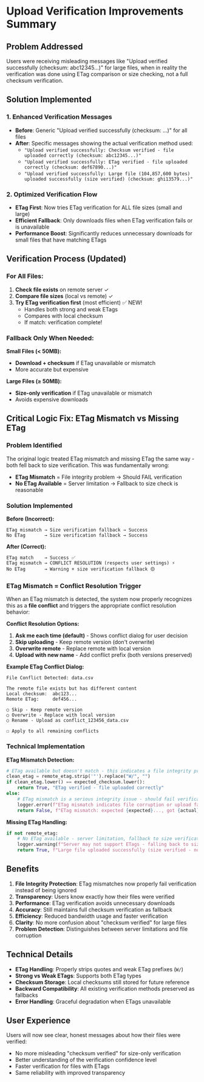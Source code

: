 # Upload Verification Improvements Summary

## Problem Addressed

Users were receiving misleading messages like "Upload verified successfully (checksum: abc12345...)" for large files, when in reality the verification was done using ETag comparison or size checking, not a full checksum verification.

## Solution Implemented

### 1. Enhanced Verification Messages
- **Before**: Generic "Upload verified successfully (checksum: ...)" for all files
- **After**: Specific messages showing the actual verification method used:
  - `"Upload verified successfully: Checksum verified - file uploaded correctly (checksum: abc12345...)"`
  - `"Upload verified successfully: ETag verified - file uploaded correctly (checksum: def67890...)"`
  - `"Upload verified successfully: Large file (104,857,600 bytes) uploaded successfully (size verified) (checksum: ghi13579...)"`

### 2. Optimized Verification Flow
- **ETag First**: Now tries ETag verification for ALL file sizes (small and large)
- **Efficient Fallback**: Only downloads files when ETag verification fails or is unavailable
- **Performance Boost**: Significantly reduces unnecessary downloads for small files that have matching ETags

## Verification Process (Updated)

### For All Files:
1. **Check file exists** on remote server ✓
2. **Compare file sizes** (local vs remote) ✓
3. **Try ETag verification first** (most efficient) ✅ NEW!
   - Handles both strong and weak ETags
   - Compares with local checksum
   - If match: verification complete!

### Fallback Only When Needed:

**Small Files (< 50MB):**
- **Download + checksum** if ETag unavailable or mismatch
- More accurate but expensive

**Large Files (≥ 50MB):**
- **Size-only verification** if ETag unavailable or mismatch
- Avoids expensive downloads

## Critical Logic Fix: ETag Mismatch vs Missing ETag

### Problem Identified
The original logic treated ETag mismatch and missing ETag the same way - both fell back to size verification. This was fundamentally wrong:

- **ETag Mismatch** = File integrity problem → Should FAIL verification
- **No ETag Available** = Server limitation → Fallback to size check is reasonable

### Solution Implemented

**Before (Incorrect):**
```
ETag mismatch → Size verification fallback → Success
No ETag       → Size verification fallback → Success  
```

**After (Correct):**
```
ETag match    → Success ✅
ETag mismatch → CONFLICT RESOLUTION (respects user settings) ⚡
No ETag       → Warning + size verification fallback 🟡
```

### ETag Mismatch = Conflict Resolution Trigger

When an ETag mismatch is detected, the system now properly recognizes this as a **file conflict** and triggers the appropriate conflict resolution behavior:

**Conflict Resolution Options:**
1. **Ask me each time (default)** - Shows conflict dialog for user decision
2. **Skip uploading** - Keep remote version (don't overwrite)
3. **Overwrite remote** - Replace remote with local version  
4. **Upload with new name** - Add conflict prefix (both versions preserved)

**Example ETag Conflict Dialog:**
```
File Conflict Detected: data.csv

The remote file exists but has different content
Local checksum:  abc123...
Remote ETag:     def456... 

○ Skip - Keep remote version
○ Overwrite - Replace with local version  
○ Rename - Upload as conflict_123456_data.csv

☐ Apply to all remaining conflicts
```

### Technical Implementation

**ETag Mismatch Detection:**
```python
# ETag available but doesn't match - this indicates a file integrity problem
clean_etag = remote_etag.strip('"').replace("W/", "")
if clean_etag.lower() == expected_checksum.lower():
    return True, "ETag verified - file uploaded correctly"
else:
    # ETag mismatch is a serious integrity issue - should fail verification
    logger.error(f"ETag mismatch indicates file corruption or upload failure")
    return False, f"ETag mismatch: expected {expected}..., got {actual}... (file integrity issue)"
```

**Missing ETag Handling:**
```python
if not remote_etag:
    # No ETag available - server limitation, fallback to size verification
    logger.warning(f"Server may not support ETags - falling back to size verification")
    return True, f"Large file uploaded successfully (size verified - no ETag available)"
```

## Benefits

1. **File Integrity Protection**: ETag mismatches now properly fail verification instead of being ignored
2. **Transparency**: Users know exactly how their files were verified
3. **Performance**: ETag verification avoids unnecessary downloads
4. **Accuracy**: Still maintains full checksum verification as fallback
5. **Efficiency**: Reduced bandwidth usage and faster verification
6. **Clarity**: No more confusion about "checksum verified" for large files
7. **Problem Detection**: Distinguishes between server limitations and file corruption

## Technical Details

- **ETag Handling**: Properly strips quotes and weak ETag prefixes (`W/`)
- **Strong vs Weak ETags**: Supports both ETag types
- **Checksum Storage**: Local checksums still stored for future reference
- **Backward Compatibility**: All existing verification methods preserved as fallbacks
- **Error Handling**: Graceful degradation when ETags unavailable

## User Experience

Users will now see clear, honest messages about how their files were verified:
- No more misleading "checksum verified" for size-only verification
- Better understanding of the verification confidence level
- Faster verification for files with ETags
- Same reliability with improved transparency

